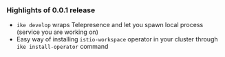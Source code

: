 ### Highlights of 0.0.1 release

- `ike develop` wraps Telepresence and let you spawn local process (service you are working on) 
- Easy way of installing `istio-workspace` operator in your cluster through `ike install-operator` command
